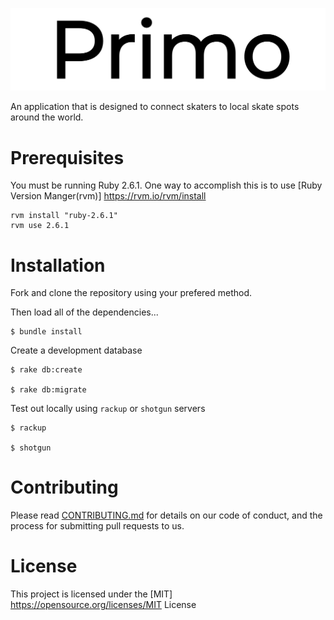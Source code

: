 ![Primo Logo](./public/images/Primo-logo-black(1).png)

An application that is designed to connect skaters to local skate spots around the world. 

# Prerequisites

You must be running Ruby 2.6.1. One way to accomplish this is to use [Ruby Version Manger(rvm)] https://rvm.io/rvm/install

    rvm install "ruby-2.6.1"
    rvm use 2.6.1

# Installation 

Fork and clone the repository using your prefered method. 

Then load all of the dependencies...

    $ bundle install 

Create a development database 

    $ rake db:create 

    $ rake db:migrate 

Test out locally using `rackup` or `shotgun` servers

    $ rackup 

    $ shotgun 

# Contributing

Please read [CONTRIBUTING.md](https://gist.github.com/PurpleBooth/b24679402957c63ec426) for details on our code of conduct, and the process for submitting pull requests to us.

# License

This project is licensed under the [MIT] https://opensource.org/licenses/MIT License










